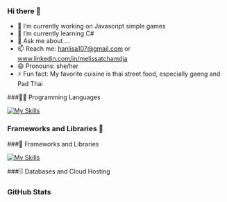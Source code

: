 ### Hi there 👋

<!--
**Melisha14/Melisha14** is a ✨ _special_ ✨ repository because its `README.md` (this file) appears on your GitHub profile.

Here are some ideas to get you started:-->

- 🔭 I’m currently working on Javascript simple games
- 🌱 I’m currently learning C#
- 💬 Ask me about ...
- 📫 Reach me: hanlisa107@gmail.com or www.linkedin.com/in/melissatchamdja
- 😄 Pronouns: she/her
- ⚡ Fun fact: My favorite cuisine is thai street food, especially gaeng and Pad Thai




###👨‍💻 Programming Languages

[![My Skills](https://skillicons.dev/icons?i=js,python,php,kotlin)](https://skillicons.dev)


###  Frameworks and Libraries 👋
###🧰 Frameworks and Libraries

[![My Skills](https://skillicons.dev/icons?i=symfony,bootstrap)](https://skillicons.dev)


###🗄️ Databases and Cloud Hosting


### GitHub Stats



